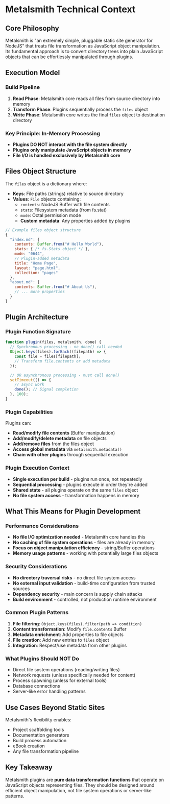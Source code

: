 # Metalsmith Technical Context

## Core Philosophy

Metalsmith is "an extremely simple, pluggable static site generator for NodeJS" that treats file transformation as JavaScript object manipulation. Its fundamental approach is to convert directory trees into plain JavaScript objects that can be effortlessly manipulated through plugins.

## Execution Model

### Build Pipeline

1. **Read Phase**: Metalsmith core reads all files from source directory into memory
2. **Transform Phase**: Plugins sequentially process the `files` object
3. **Write Phase**: Metalsmith core writes the final `files` object to destination directory

### Key Principle: In-Memory Processing

- **Plugins DO NOT interact with the file system directly**
- **Plugins only manipulate JavaScript objects in memory**
- **File I/O is handled exclusively by Metalsmith core**

## Files Object Structure

The `files` object is a dictionary where:

- **Keys**: File paths (strings) relative to source directory
- **Values**: `File` objects containing:
  - `contents`: NodeJS Buffer with file contents
  - `stats`: Filesystem metadata (from fs.stat)
  - `mode`: Octal permission mode
  - **Custom metadata**: Any properties added by plugins

```javascript
// Example files object structure
{
  "index.md": {
    contents: Buffer.from("# Hello World"),
    stats: { /* fs.Stats object */ },
    mode: "0644",
    // Plugin-added metadata
    title: "Home Page",
    layout: "page.html",
    collection: "pages"
  },
  "about.md": {
    contents: Buffer.from("# About Us"),
    // ... more properties
  }
}
```

## Plugin Architecture

### Plugin Function Signature

```javascript
function plugin(files, metalsmith, done) {
  // Synchronous processing - no done() call needed
  Object.keys(files).forEach((filepath) => {
    const file = files[filepath];
    // Transform file.contents or add metadata
  });

  // OR asynchronous processing - must call done()
  setTimeout(() => {
    // async work
    done(); // Signal completion
  }, 100);
}
```

### Plugin Capabilities

Plugins can:

- **Read/modify file contents** (Buffer manipulation)
- **Add/modify/delete metadata** on file objects
- **Add/remove files** from the files object
- **Access global metadata** via `metalsmith.metadata()`
- **Chain with other plugins** through sequential execution

### Plugin Execution Context

- **Single execution per build** - plugins run once, not repeatedly
- **Sequential processing** - plugins execute in order they're added
- **Shared state** - all plugins operate on the same `files` object
- **No file system access** - transformation happens in memory

## What This Means for Plugin Development

### Performance Considerations

- **No file I/O optimization needed** - Metalsmith core handles this
- **No caching of file system operations** - files are already in memory
- **Focus on object manipulation efficiency** - string/Buffer operations
- **Memory usage patterns** - working with potentially large files objects

### Security Considerations

- **No directory traversal risks** - no direct file system access
- **No external input validation** - build-time configuration from trusted sources
- **Dependency security** - main concern is supply chain attacks
- **Build environment** - controlled, not production runtime environment

### Common Plugin Patterns

1. **File filtering**: `Object.keys(files).filter(path => condition)`
2. **Content transformation**: Modify `file.contents` Buffer
3. **Metadata enrichment**: Add properties to file objects
4. **File creation**: Add new entries to `files` object
5. **Integration**: Respect/use metadata from other plugins

### What Plugins Should NOT Do

- Direct file system operations (reading/writing files)
- Network requests (unless specifically needed for content)
- Process spawning (unless for external tools)
- Database connections
- Server-like error handling patterns

## Use Cases Beyond Static Sites

Metalsmith's flexibility enables:

- Project scaffolding tools
- Documentation generators
- Build process automation
- eBook creation
- Any file transformation pipeline

## Key Takeaway

Metalsmith plugins are **pure data transformation functions** that operate on JavaScript objects representing files. They should be designed around efficient object manipulation, not file system operations or server-like patterns.
